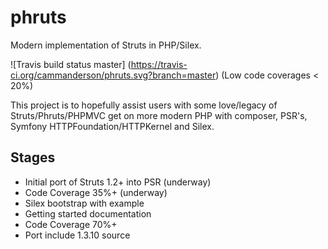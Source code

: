 phruts
======
Modern implementation of Struts in PHP/Silex.

![Travis build status master]
(https://travis-ci.org/cammanderson/phruts.svg?branch=master)
(Low code coverages < 20%)

This project is to hopefully assist users with some love/legacy of Struts/Phruts/PHPMVC get on more modern PHP with
composer, PSR's, Symfony HTTPFoundation/HTTPKernel and Silex.

Stages
------
 * Initial port of Struts 1.2+ into PSR (underway)
 * Code Coverage 35%+ (underway)
 * Silex bootstrap with example
 * Getting started documentation
 * Code Coverage 70%+
 * Port include 1.3.10 source